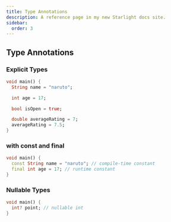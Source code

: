 ```yaml
---
title: Type Annotations
description: A reference page in my new Starlight docs site.
sidebar:
  order: 3
---
```


## Type Annotations

### Explicit Types

```dart
void main() {
  String name = "naruto";

  int age = 17;

  bool isOpen = true;

  double averageRating = 7;
  averageRating = 7.5;
}
```

### with const and final

```dart
void main() {
  const String name = "naruto"; // compile-time constant
  final int age = 17; // runtime constant
}
```

### Nullable Types

```dart
void main() {
  int? point; // nullable int
}
```
